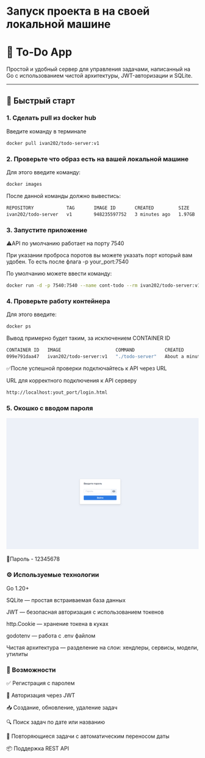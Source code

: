 # Запуск проекта в на своей локальной машине 

# 📝 To-Do App

Простой и удобный сервер для управления задачами, написанный на Go с использованием чистой архитектуры, JWT-авторизации и SQLite.

---

## 🚀 Быстрый старт

### 1. Сделать pull из docker hub
Введите команду в терминале 
```bash
docker pull ivan202/todo-server:v1
```
### 2. Проверьте что образ есть на вашей локальной машине
Для этого введите команду:
```bash
docker images
```
После данной команды должно вывестись:
```bash 
REPOSITORY            TAG       IMAGE ID       CREATED         SIZE
ivan202/todo-server   v1        948235597752   3 minutes ago   1.97GB
```

### 3. Запустите приложение 
⚠️API по умолчанию работает на порту 7540

При указании проброса поротов вы можете указать порт который вам удобен. То есть после флага -p your_port:7540

По умолчанию можете ввести команду:
```bash
docker run -d -p 7540:7540 --name cont-todo --rm ivan202/todo-server:v1
```
### 4. Проверьте работу контейнера 
Для этого введите:
```bash
docker ps
```
Вывод примерно будет таким, за исключением CONTAINER ID
```bash
CONTAINER ID   IMAGE                    COMMAND           CREATED              STATUS              PORTS                    NAMES
099e791daa47   ivan202/todo-server:v1   "./todo-server"   About a minute ago   Up About a minute   0.0.0.0:7540->7540/tcp   cont-todo
```
✅После успешной проверки подключайтесь к API через URL 

URL для корректного подключения к API серверу 
```bash
http://localhost:yout_port/login.html
```

### 5. Окошко с вводом пароля 
![alt text](image.png)

🔐Пароль - 12345678
### ⚙️ Используемые технологии
Go 1.20+

SQLite — простая встраиваемая база данных

JWT — безопасная авторизация с использованием токенов

http.Cookie — хранение токена в куках

godotenv — работа с .env файлом

Чистая архитектура — разделение на слои: хендлеры, сервисы, модели, утилиты

### 📌 Возможности
✅ Регистрация с паролем

🔐 Авторизация через JWT 

📥 Создание, обновление, удаление задач

🔍 Поиск задач по дате или названию

🔁 Повторяющиеся задачи с автоматическим переносом даты

📦 Поддержка REST API
